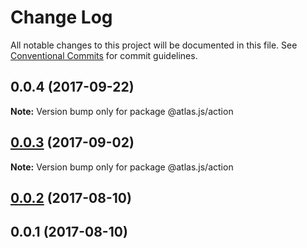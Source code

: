 # Change Log

All notable changes to this project will be documented in this file.
See [Conventional Commits](https://conventionalcommits.org) for commit guidelines.

<a name="0.0.4"></a>
## 0.0.4 (2017-09-22)




**Note:** Version bump only for package @atlas.js/action

<a name="0.0.3"></a>
## [0.0.3](https://github.com/strvcom/atlas.js/compare/@atlas.js/action@0.0.2...@atlas.js/action@0.0.3) (2017-09-02)




**Note:** Version bump only for package @atlas.js/action

<a name="0.0.2"></a>
## [0.0.2](https://github.com/strvcom/atlas.js/compare/@atlas.js/action@0.0.1...@atlas.js/action@0.0.2) (2017-08-10)




<a name="0.0.1"></a>
## 0.0.1 (2017-08-10)

